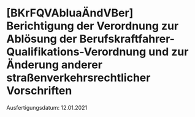 # [BKrFQVAbluaÄndVBer] Berichtigung der Verordnung zur Ablösung der Berufskraftfahrer-Qualifikations-Verordnung und zur Änderung anderer straßenverkehrsrechtlicher Vorschriften

Ausfertigungsdatum: 12.01.2021

 